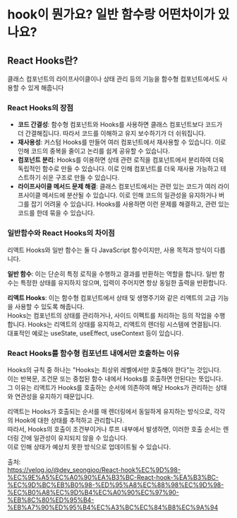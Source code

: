 # hook이 뭔가요? 일반 함수랑 어떤차이가 있나요?

## React Hooks란?
클래스 컴포넌트의 라이프사이클이나 상태 관리 등의 기능을 함수형 컴포넌트에서도 사용할 수 있게 해줍니다

### React Hooks의 장점
- **코드 간결성**: 함수형 컴포넌트와 Hooks를 사용하면 클래스 컴포넌트보다 코드가 더 간결해집니다. 따라서 코드를 이해하고 유지 보수하기가 더 쉬워집니다.
- **재사용성**: 커스텀 Hooks를 만들어 여러 컴포넌트에서 재사용할 수 있습니다. 이로 인해 코드의 중복을 줄이고 논리를 쉽게 공유할 수 있습니다.
- **컴포넌트 분리**: Hooks를 이용하면 상태 관련 로직을 컴포넌트에서 분리하여 더욱 독립적인 함수로 만들 수 있습니다. 이로 인해 컴포넌트를 더욱 재사용 가능하고 테스트하기 쉬운 구조로 만들 수 있습니다.
- **라이프사이클 메서드 문제 해결**: 클래스 컴포넌트에서는 관련 있는 코드가 여러 라이프사이클 메서드에 분산될 수 있습니다. 이로 인해 코드의 일관성을 유지하거나 버그를 잡기 어려울 수 있습니다. Hooks를 사용하면 이런 문제를 해결하고, 관련 있는 코드를 한데 묶을 수 있습니다.

### 일반함수와 React Hooks의 차이점
리액트 Hooks와 일반 함수는 둘 다 JavaScript 함수이지만, 사용 목적과 방식이 다릅니다.

**일반 함수**: 이는 단순히 특정 로직을 수행하고 결과를 반환하는 역할을 합니다. 일반 함수는 특정한 상태를 유지하지 않으며, 입력이 주어지면 항상 동일한 출력을 반환합니다.  

**리액트 Hooks**: 이는 함수형 컴포넌트에서 상태 및 생명주기와 같은 리액트의 고급 기능을 사용할 수 있도록 해줍니다.   
Hooks는 컴포넌트의 상태를 관리하거나, 사이드 이펙트를 처리하는 등의 작업을 수행합니다. Hooks는 리액트의 상태를 유지하고, 리액트의 렌더링 시스템에 연결됩니다.   
대표적인 예로는 useState, useEffect, useContext 등이 있습니다.  

### React Hooks를 함수형 컴포넌트 내에서만 호출하는 이유
Hooks의 규칙 중 하나는 "Hooks는 최상위 레벨에서만 호출해야 한다"는 것입니다.   
이는 반복문, 조건문 또는 중첩된 함수 내에서 Hooks를 호출하면 안된다는 뜻입니다.   
그 이유는 리액트가 Hooks를 호출하는 순서에 의존하여 해당 Hooks가 관리하는 상태와 연관성을 유지하기 때문입니다.  

리액트는 Hooks가 호출되는 순서를 매 렌더링에서 동일하게 유지하는 방식으로, 각각의 Hook에 대한 상태를 추적하고 관리합니다.  
따라서, Hooks의 호출이 조건부이거나 루프 내부에서 발생하면, 이러한 호출 순서는 렌더링 간에 일관성이 유지되지 않을 수 있습니다.  
이로 인해 상태가 예상치 못한 방식으로 업데이트될 수 있습니다.


출처:  
https://velog.io/@dev_seongjoo/React-hook%EC%9D%98-%EC%9E%A5%EC%A0%90%EA%B3%BC-React-hook-%EA%B3%BC-%EC%9D%BC%EB%B0%98-%ED%95%A8%EC%88%98%EC%9D%98-%EC%B0%A8%EC%9D%B4%EC%A0%90%EC%97%90-%EB%8C%80%ED%95%B4-%EB%A7%90%ED%95%B4%EC%A3%BC%EC%84%B8%EC%9A%94
